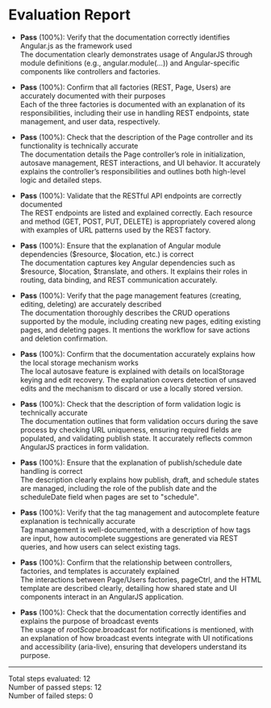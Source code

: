 # Evaluation Report

- **Pass** (100%): Verify that the documentation correctly identifies Angular.js as the framework used  
  The documentation clearly demonstrates usage of AngularJS through module definitions (e.g., angular.module(…)) and Angular-specific components like controllers and factories.

- **Pass** (100%): Confirm that all factories (REST, Page, Users) are accurately documented with their purposes  
  Each of the three factories is documented with an explanation of its responsibilities, including their use in handling REST endpoints, state management, and user data, respectively.

- **Pass** (100%): Check that the description of the Page controller and its functionality is technically accurate  
  The documentation details the Page controller’s role in initialization, autosave management, REST interactions, and UI behavior. It accurately explains the controller’s responsibilities and outlines both high-level logic and detailed steps.

- **Pass** (100%): Validate that the RESTful API endpoints are correctly documented  
  The REST endpoints are listed and explained correctly. Each resource and method (GET, POST, PUT, DELETE) is appropriately covered along with examples of URL patterns used by the REST factory.

- **Pass** (100%): Ensure that the explanation of Angular module dependencies ($resource, $location, etc.) is correct  
  The documentation captures key Angular dependencies such as $resource, $location, $translate, and others. It explains their roles in routing, data binding, and REST communication accurately.

- **Pass** (100%): Verify that the page management features (creating, editing, deleting) are accurately described  
  The documentation thoroughly describes the CRUD operations supported by the module, including creating new pages, editing existing pages, and deleting pages. It mentions the workflow for save actions and deletion confirmation.

- **Pass** (100%): Confirm that the documentation accurately explains how the local storage mechanism works  
  The local autosave feature is explained with details on localStorage keying and edit recovery. The explanation covers detection of unsaved edits and the mechanism to discard or use a locally stored version.

- **Pass** (100%): Check that the description of form validation logic is technically accurate  
  The documentation outlines that form validation occurs during the save process by checking URL uniqueness, ensuring required fields are populated, and validating publish state. It accurately reflects common AngularJS practices in form validation.

- **Pass** (100%): Ensure that the explanation of publish/schedule date handling is correct  
  The description clearly explains how publish, draft, and schedule states are managed, including the role of the publish date and the scheduleDate field when pages are set to "schedule".

- **Pass** (100%): Verify that the tag management and autocomplete feature explanation is technically accurate  
  Tag management is well-documented, with a description of how tags are input, how autocomplete suggestions are generated via REST queries, and how users can select existing tags.

- **Pass** (100%): Confirm that the relationship between controllers, factories, and templates is accurately explained  
  The interactions between Page/Users factories, pageCtrl, and the HTML template are described clearly, detailing how shared state and UI components interact in an AngularJS application.

- **Pass** (100%): Check that the documentation correctly identifies and explains the purpose of broadcast events  
  The usage of $rootScope.$broadcast for notifications is mentioned, with an explanation of how broadcast events integrate with UI notifications and accessibility (aria-live), ensuring that developers understand its purpose.

---

Total steps evaluated: 12  
Number of passed steps: 12  
Number of failed steps: 0